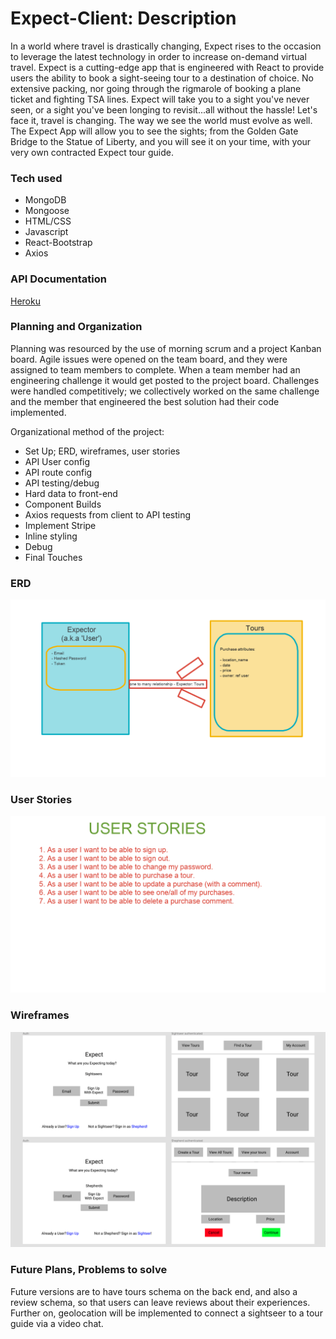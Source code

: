# Expect-Client: Description #
In a world where travel is drastically changing, Expect rises to the occasion to leverage the latest technology in order to increase on-demand virtual travel. Expect is a cutting-edge app that is engineered with React to provide users the ability to book a sight-seeing tour to a destination of choice.  No extensive packing, nor going through the rigmarole of booking a plane ticket and fighting TSA lines. Expect will take you to a sight you've never seen, or a sight you've been longing to revisit...all without the hassle!  Let's face it, travel is changing.  The way we see the world must evolve as well.  The Expect App will allow you to see the sights; from the Golden Gate Bridge to the Statue of Liberty, and you will see it on your time, with your very own contracted Expect tour guide.

### Tech used #

* MongoDB
* Mongoose
* HTML/CSS
* Javascript
* React-Bootstrap
* Axios

### API Documentation #

[Heroku](https://devcenter.heroku.com/categories/reference)

### Planning and Organization #
Planning was resourced by the use of morning scrum and a project Kanban board. Agile issues were opened on the team board, and they were assigned to team members to complete.  When a team member had an engineering challenge it would get posted to the project board. Challenges were handled competitively; we collectively worked on the same challenge and the member that engineered the best solution had their code implemented.

Organizational method of the project:

+ Set Up; ERD, wireframes, user stories
+ API User config
+ API route config
+ API testing/debug
+ Hard data to front-end
+ Component Builds
+ Axios requests from client to API testing
+ Implement Stripe
+ Inline styling
+ Debug
+ Final Touches

### ERD #

![Expect ERD](./lib/Expect_ERD.png "Expect_ERD")

### User Stories #

![Expect User Stories](./lib/Expect_User_Stories.png "Expect_User_Stories")

### Wireframes #
![Expect Wireframe](./lib/Expect_Wireframe.png "Expect_Wireframe")


### Future Plans, Problems to solve #
Future versions are to have tours schema on the back end, and also a review schema, so that users can leave reviews about their experiences.  Further on, geolocation will be implemented to connect a sightseer to a tour guide via a video chat.

